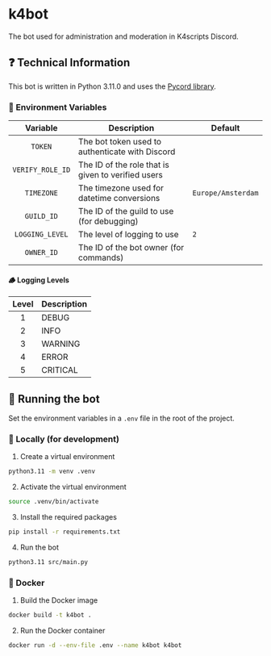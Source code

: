 # k4bot
The bot used for administration and moderation in K4scripts Discord.

## ❓ Technical Information
This bot is written in Python 3.11.0 and uses the [Pycord library](https://pycord.dev/).

### 🍃 Environment Variables

| Variable | Description | Default |
| :---: | --- | --- |
| `TOKEN` | The bot token used to authenticate with Discord | |
| `VERIFY_ROLE_ID` | The ID of the role that is given to verified users | |
| `TIMEZONE` | The timezone used for datetime conversions | `Europe/Amsterdam` |
| `GUILD_ID` | The ID of the guild to use (for debugging) | |
| `LOGGING_LEVEL` | The level of logging to use | `2` |
| `OWNER_ID` | The ID of the bot owner (for commands) | |

#### 🪵 Logging Levels

| Level | Description |
| :---: | --- |
| 1 | DEBUG |
| 2 | INFO |
| 3 | WARNING |
| 4 | ERROR |
| 5 | CRITICAL |

## 🤖 Running the bot
Set the environment variables in a `.env` file in the root of the project.

### 🧰 Locally (for development)
1. Create a virtual environment
```bash
python3.11 -m venv .venv
```

2. Activate the virtual environment
```bash
source .venv/bin/activate
```

3. Install the required packages
```bash
pip install -r requirements.txt
```

4. Run the bot
```bash
python3.11 src/main.py
```

### 🐋 Docker
1. Build the Docker image
```bash
docker build -t k4bot .
```

2. Run the Docker container
```bash
docker run -d --env-file .env --name k4bot k4bot
```
